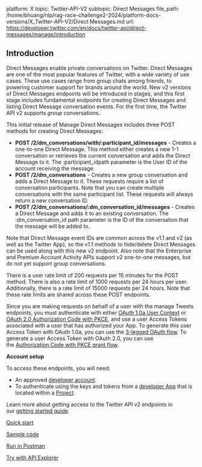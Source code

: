 platform: X
topic: Twitter-API-V2
subtopic: Direct Messages
file_path: /home/bhuang/nlp/rag-race-challenge2-2024/platform-docs-versions/X_Twitter-API-V2/Direct Messages.md
url: https://developer.twitter.com/en/docs/twitter-api/direct-messages/manage/introduction


## Introduction

Direct Messages enable private conversations on Twitter. Direct Messages are one of the most popular features of Twitter, with a wide variety of use cases. These use cases range from group chats among friends, to powering customer support for brands around the world. New v2 versions of Direct Messages endpoints will be introduced in stages, and this first stage includes fundamental endpoints for creating Direct Messages and listing Direct Message conversation events. For the first time, the Twitter API v2 supports _group_ conversations.

This initial release of Manage Direct Messages includes three POST methods for creating Direct Messages:

* **POST /2/dm\_conversations/with/:participant\_id/messages** - Creates a one-to-one Direct Message. This method either creates a new 1-1 conversation or retrieves the current conversation and adds the Direct Message to it. The :participant\_idpath parameter is the User ID of the account receiving the message. 
* **POST /2/dm\_conversations** - Creates a new group conversation and adds a Direct Message to it. These requests require a list of conversation participants. Note that you can create multiple conversations with the same participant list. These requests will always return a new conversation ID. 
* **POST /2/dm\_conversations/:dm\_conversation\_id/messages** - Creates a Direct Message and adds it to an existing conversation. The :dm\_conversation\_id path parameter is the ID of the conversation that the message will be added to. 

Note that Direct Message event IDs are common across the v1.1 and v2 (as well as the Twitter App), so the v1.1 methods to hide/delete Direct Messages can be used along with this new v2 endpoint. Also note that the Enterprise and Premium Account Activity APIs support v2 one-to-one messages, but do not yet support group conversations.     

There is a user rate limit of 200 requests per 15 minutes for the POST method. There is also a rate limit of 1000 requests per 24 hours per user. Additionally, there is a rate limit of 15000 requests per 24 hours. Note that these rate limits are shared across these POST endpoints.

Since you are making requests on behalf of a user with the manage Tweets endpoints, you must authenticate with either [OAuth 1.0a User Context](https://developer-staging.twitter.com/en/docs/authentication/oauth-1-0a) or [OAuth 2.0 Authorization Code with PKCE](https://developer.twitter.com/en/docs/authentication/oauth-2-0/authorization-code), and use a user Access Tokens associated with a user that has authorized your App. To generate this user Access Token with OAuth 1.0a, you can use the [3-legged OAuth flow](https://developer.twitter.com/en/docs/authentication/oauth-2-0/bearer-tokens). To generate a user Access Token with OAuth 2.0, you can use the [Authorization Code with PKCE grant flow](https://developer.twitter.com/en/docs/authentication/oauth-2-0/user-access-token).  

**Account setup**

To access these endpoints, you will need:

* An approved [developer account](https://developer.twitter.com/en/portal/petition/essential/basic-info).
* To authenticate using the keys and tokens from a [developer App](https://developer.twitter.com/en/docs/apps) that is located within a [Project](https://developer.twitter.com/en/docs/projects). 

Learn more about getting access to the Twitter API v2 endpoints in our [getting started guide](https://developer.twitter.com/en/docs/twitter-api/getting-started/getting-access-to-the-twitter-api).

[Quick start](https://developer.twitter.com/en/docs/twitter-api/direct-messages/manage/quick-start)

[Sample code](https://github.com/twitterdev/Twitter-API-v2-sample-code)

[Run in Postman](https://t.co/twitter-api-postman)

[Try with API Explorer](https://developer.twitter.com/apitools/api?endpoint=/2/tweets&method=post)